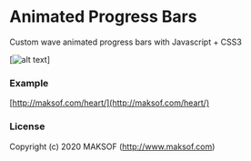 # Animated Progress Bars
Custom wave animated progress bars with Javascript + CSS3
 
[![alt text](http://maksof.com/heart/screenshot.png)]
### Example
[http://maksof.com/heart/](http://maksof.com/heart/)

### License
Copyright (c) 2020 MAKSOF (http://www.maksof.com) 

